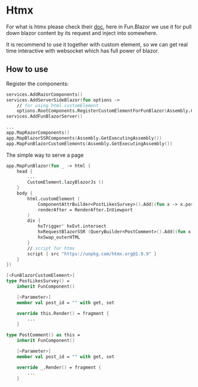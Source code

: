 # Htmx

For what is htmx please check their [doc](https://htmx.org/), here in Fun.Blazor we use it for pull down blazor content by its request and inject into somewhere.

It is recommend to use it together with custom element, so we can get real time interactive with websocket which has full power of blazor.

## How to use


Register the components:

```fsharp
services.AddRazorComponents()
services.AddServerSideBlazor(fun options -> 
	// for using html.customElement
	options.RootComponents.RegisterCustomElementForFunBlazor(Assembly.GetExecutingAssembly()))
services.AddFunBlazorServer()

...
app.MapRazorComponents()
app.MapBlazorSSRComponents(Assembly.GetExecutingAssembly())
app.MapFunBlazorCustomElements(Assembly.GetExecutingAssembly())
```

The simple way to serve a page

```fsharp
app.MapFunBlazor(fun _ -> html {
    head {
        ...
        CustomElement.lazyBlazorJs ()
    }
    body {
        html.customElement (
            ComponentAttrBuilder<PostLikesSurvey>().Add((fun x -> x.post_id), post.Id.ToString()),
            renderAfter = RenderAfter.InViewport
        )
        div {
            hxTrigger' hxEvt.intersect
            hxRequestBlazorSSR (QueryBuilder<PostComment>().Add((fun x -> x.post_id), post.Id.ToString()))
            hxSwap_outerHTML
        }
        // script for htmx
        script { src "https://unpkg.com/htmx.org@1.9.9" }
    }
})
```

```fsharp
[<FunBlazorCustomElement>]
type PostLikesSurvey() =
    inherit FunComponent()

    [<Parameter>]
    member val post_id = "" with get, set

    override this.Render() = fragment {
        ...
    }

type PostComment() as this =
    inherit FunComponent()

    [<Parameter>]
    member val post_id = "" with get, set

    override _.Render() = fragment {
        ...
    }
```
